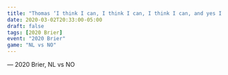 ```yaml
---
title: "Thomas ‘I think I can, I think I can, I think I can, and yes I can!’ Scoffin"
date: 2020-03-02T20:33:00-05:00
draft: false
tags: [2020 Brier]
event: "2020 Brier"
game: "NL vs NO"
---
```

— 2020 Brier, NL vs NO
<!--more--> 